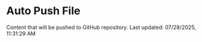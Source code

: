 # Auto Push File

Content that will be pushed to GitHub repository.
Last updated: 07/28/2025, 11:31:29 AM